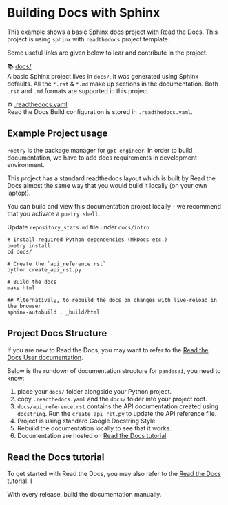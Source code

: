 Building Docs with Sphinx
=========================

This example shows a basic Sphinx docs project with Read the Docs. This project is using `sphinx` with `readthedocs`
project template.

Some useful links are given below to lear and contribute in the project.

📚 [docs/](https://www.sphinx-doc.org/en/master/usage/quickstart.html)<br>
A basic Sphinx project lives in `docs/`, it was generated using Sphinx defaults. All the `*.rst` & `*.md` make up sections in the documentation. Both `.rst` and `.md` formats are supported in this project

⚙️ [.readthedocs.yaml](https://docs.readthedocs.io/en/stable/config-file/v2.html)<br>
Read the Docs Build configuration is stored in `.readthedocs.yaml`.


Example Project usage
---------------------

``Poetry`` is the package manager for ``gpt-engineer``. In order to build documentation, we have to add docs requirements in
development environment.

This project has a standard readthedocs layout which is built by Read the Docs almost the same way that you would build it
locally (on your own laptop!).

You can build and view this documentation project locally - we recommend that you activate a ``poetry shell``.

Update ``repository_stats.md`` file under ``docs/intro``

```console
# Install required Python dependencies (MkDocs etc.)
poetry install
cd docs/

# Create the `api_reference.rst`
python create_api_rst.py

# Build the docs
make html

## Alternatively, to rebuild the docs on changes with live-reload in the browser
sphinx-autobuild . _build/html
```

Project Docs Structure
----------------------
If you are new to Read the Docs, you may want to refer to the [Read the Docs User documentation](https://docs.readthedocs.io/).

Below is the rundown of documentation structure for `pandasai`, you need to know:

1. place your `docs/` folder alongside your Python project.
2. copy `.readthedocs.yaml` and the `docs/` folder into your project root.
3. `docs/api_reference.rst` contains the API documentation created using `docstring`.  Run the `create_api_rst.py` to update the API reference file.
4. Project is using standard Google Docstring Style.
5. Rebuild the documentation locally to see that it works.
6. Documentation are hosted on [Read the Docs tutorial](https://docs.readthedocs.io/en/stable/tutorial/)


Read the Docs tutorial
----------------------

To get started with Read the Docs, you may also refer to the
[Read the Docs tutorial](https://docs.readthedocs.io/en/stable/tutorial/). I

With every release, build the documentation manually.
